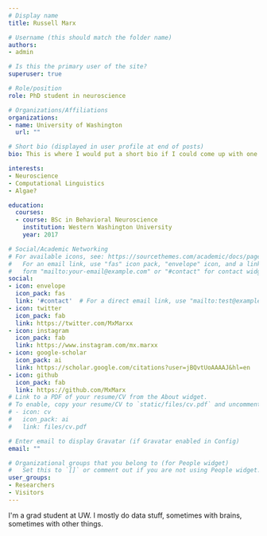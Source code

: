 ```yaml
---
# Display name
title: Russell Marx

# Username (this should match the folder name)
authors:
- admin

# Is this the primary user of the site?
superuser: true

# Role/position
role: PhD student in neuroscience

# Organizations/Affiliations
organizations:
- name: University of Washington
  url: ""

# Short bio (displayed in user profile at end of posts)
bio: This is where I would put a short bio if I could come up with one

interests:
- Neuroscience
- Computational Linguistics
- Algae?

education:
  courses:
  - course: BSc in Behavioral Neuroscience
    institution: Western Washington University
    year: 2017

# Social/Academic Networking
# For available icons, see: https://sourcethemes.com/academic/docs/page-builder/#icons
#   For an email link, use "fas" icon pack, "envelope" icon, and a link in the
#   form "mailto:your-email@example.com" or "#contact" for contact widget.
social:
- icon: envelope
  icon_pack: fas
  link: '#contact'  # For a direct email link, use "mailto:test@example.org".
- icon: twitter
  icon_pack: fab
  link: https://twitter.com/MxMarxx
- icon: instagram
  icon_pack: fab
  link: https://www.instagram.com/mx.marxx
- icon: google-scholar
  icon_pack: ai
  link: https://scholar.google.com/citations?user=jBQvtUoAAAAJ&hl=en
- icon: github
  icon_pack: fab
  link: https://github.com/MxMarx
# Link to a PDF of your resume/CV from the About widget.
# To enable, copy your resume/CV to `static/files/cv.pdf` and uncomment the lines below.
# - icon: cv
#   icon_pack: ai
#   link: files/cv.pdf

# Enter email to display Gravatar (if Gravatar enabled in Config)
email: ""

# Organizational groups that you belong to (for People widget)
#   Set this to `[]` or comment out if you are not using People widget.
user_groups:
- Researchers
- Visitors
---
```


I'm a grad student at UW. I mostly do data stuff, sometimes with brains, sometimes with other things. 
